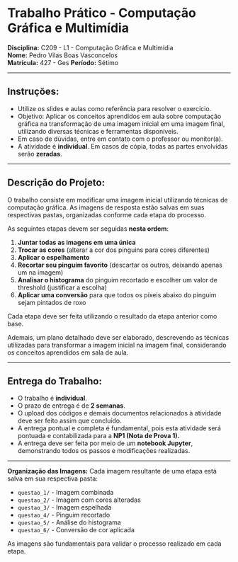 # Trabalho Prático - Computação Gráfica e Multimídia

**Disciplina:** C209 - L1 - Computação Gráfica e Multimídia  
**Nome:** Pedro Vilas Boas Vasconcelos  
**Matrícula:** 427 - Ges
**Período:** Sétimo

---

## Instruções:

- Utilize os slides e aulas como referência para resolver o exercício.
- Objetivo: Aplicar os conceitos aprendidos em aula sobre computação gráfica na transformação de uma imagem inicial em uma imagem final, utilizando diversas técnicas e ferramentas disponíveis.
- Em caso de dúvidas, entre em contato com o professor ou monitor(a).
- A atividade é **individual**. Em casos de cópia, todas as partes envolvidas serão **zeradas**.

---

## Descrição do Projeto:

O trabalho consiste em modificar uma imagem inicial utilizando técnicas de computação gráfica. As imagens de resposta estão salvas em suas respectivas pastas, organizadas conforme cada etapa do processo.

As seguintes etapas devem ser seguidas **nesta ordem**:

1. **Juntar todas as imagens em uma única**
2. **Trocar as cores** (alterar a cor dos pinguins para cores diferentes)
3. **Aplicar o espelhamento**
4. **Recortar seu pinguim favorito** (descartar os outros, deixando apenas um na imagem)
5. **Analisar o histograma** do pinguim recortado e escolher um valor de threshold (justificar a escolha)
6. **Aplicar uma conversão** para que todos os píxeis abaixo do pinguim sejam pintados de roxo

Cada etapa deve ser feita utilizando o resultado da etapa anterior como base.

Ademais, um plano detalhado deve ser elaborado, descrevendo as técnicas utilizadas para transformar a imagem inicial na imagem final, considerando os conceitos aprendidos em sala de aula.

---

## Entrega do Trabalho:

- O trabalho é **individual**.
- O prazo de entrega é de **2 semanas**.
- O upload dos códigos e demais documentos relacionados à atividade deve ser feito assim que concluído.
- A entrega pontual e completa é fundamental, pois esta atividade será pontuada e contabilizada para a **NP1 (Nota de Prova 1).**
- A entrega deve ser feita por meio de um **notebook Jupyter**, demonstrando todos os passos e modificações realizadas.

---

**Organização das Imagens:**
Cada imagem resultante de uma etapa está salva em sua respectiva pasta:

- `questao_1/` - Imagem combinada
- `questao_2/` - Imagem com cores alteradas
- `questao_3/` - Imagem espelhada
- `questao_4/` - Pinguim recortado
- `questao_5/` - Análise do histograma
- `questao_6/` - Conversão de cor aplicada

As imagens são fundamentais para validar o processo realizado em cada etapa.
